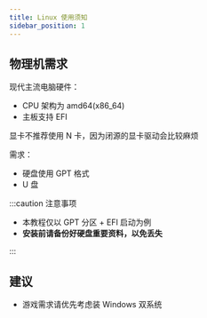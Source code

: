 ```yaml
---
title: Linux 使用须知
sidebar_position: 1
---
```


## 物理机需求

现代主流电脑硬件：

- CPU 架构为 amd64(x86_64)
- 主板支持 EFI

显卡不推荐使用 N 卡，因为闭源的显卡驱动会比较麻烦

需求：

- 硬盘使用 GPT 格式
- U 盘

:::caution 注意事项

- 本教程仅以 GPT 分区 + EFI 启动为例
- **安装前请备份好硬盘重要资料，以免丢失**

:::

## 建议

- 游戏需求请优先考虑装 Windows 双系统
